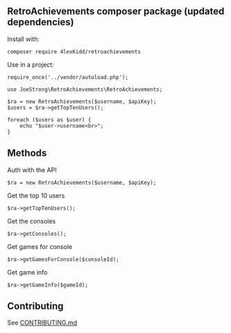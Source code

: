## RetroAchievements composer package (updated dependencies)

Install with:

`composer require 4lexKidd/retroachievements`

Use in a project:

```
require_once('../vendor/autoload.php');

use JoeStrong\RetroAchievements\RetroAchievements;

$ra = new RetroAchievements($username, $apiKey);
$users = $ra->getTopTenUsers();

foreach ($users as $user) {
    echo "$user->username<br>";
}
```

## Methods

Auth with the API

`$ra = new RetroAchievements($username, $apiKey);`

Get the top 10 users

`$ra->getTopTenUsers();`

Get the consoles

`$ra->getConsoles();`

Get games for console

`$ra->getGamesForConsole($consoleId);`

Get game info

`$ra->getGameInfo($gameId);`

## Contributing

See [CONTRIBUTING.md](https://github.com/joestrong/retroachievements-composer/blob/master/CONTRIBUTING.md)
